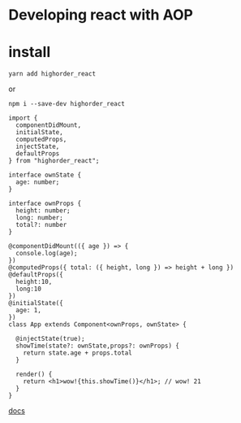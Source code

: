 <!--
 * @Author: 邱狮杰
 * @Date: 2021-07-09 23:57:06
 * @LastEditTime: 2021-07-18 00:29:22
 * @FilePath: /highorder_react/README.md
 * @Description: 描述
-->

# Developing react with AOP

# install

`yarn add highorder_react`

or

`npm i --save-dev highorder_react`

```tsx
import {
  componentDidMount,
  initialState,
  computedProps,
  injectState,
  defaultProps
} from "highorder_react";

interface ownState {
  age: number;
}

interface ownProps {
  height: number;
  long: number;
  total?: number
}

@componentDidMount(({ age }) => {
  console.log(age);
})
@computedProps({ total: ({ height, long }) => height + long })
@defaultProps({
  height:10,
  long:10
})
@initialState({
  age: 1,
})
class App extends Component<ownProps, ownState> {

  @injectState(true);
  showTime(state?: ownState,props?: ownProps) {
    return state.age + props.total
  }

  render() {
    return <h1>wow!{this.showTime()}</h1>; // wow! 21
  }
}
```

[docs](/docs.md)
